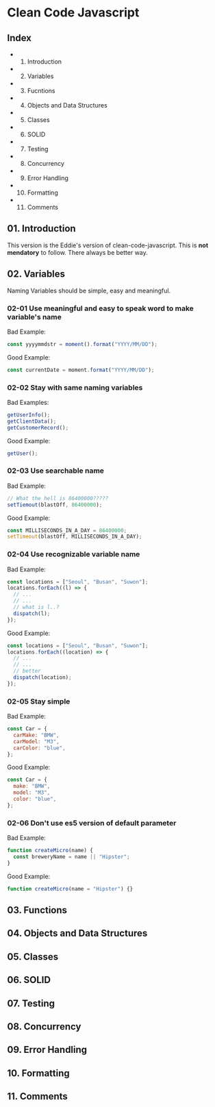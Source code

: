 # Clean Code Javascript

## Index

- 1. Introduction
- 2. Variables
- 3. Fucntions
- 4. Objects and Data Structures
- 5. Classes
- 6. SOLID
- 7. Testing
- 8. Concurrency
- 9. Error Handling
- 10. Formatting
- 11. Comments

## 01. Introduction

This version is the Eddie's version of clean-code-javascript.
This is **not mendatory** to follow. There always be better way.

## 02. Variables

Naming Variables should be simple, easy and meaningful.

### 02-01 Use meaningful and easy to speak word to make variable's name

Bad Example:

```javascript
const yyyymmdstr = moment().format("YYYY/MM/DD");
```

Good Example:

```javascript
const currentDate = moment.format("YYYY/MM/DD");
```

### 02-02 Stay with same naming variables

Bad Examples:

```javascript
getUserInfo();
getClientData();
getCustomerRecord();
```

Good Example:

```javascript
getUser();
```

### 02-03 Use searchable name

Bad Example:

```javascript
// What the hell is 86400000?????
setTiemout(blastOff, 86400000);
```

Good Example:

```javascript
const MILLISECONDS_IN_A_DAY = 86400000;
setTimeout(blastOff, MILLISECONDS_IN_A_DAY);
```

### 02-04 Use recognizable variable name

Bad Example:

```javascript
const locations = ["Seoul", "Busan", "Suwon"];
locations.forEach((l) => {
  // ...
  // ...
  // what is l..?
  dispatch(l);
});
```

Good Example:

```javascript
const locations = ["Seoul", "Busan", "Suwon"];
locations.forEach((location) => {
  // ...
  // ...
  // better
  dispatch(location);
});
```

### 02-05 Stay simple

Bad Example:

```javascript
const Car = {
  carMake: "BMW",
  carModel: "M3",
  carColor: "blue",
};
```

Good Example:

```javascript
const Car = {
  make: "BMW",
  model: "M3",
  color: "blue",
};
```

### 02-06 Don't use es5 version of default parameter

Bad Example:

```javascript
function createMicro(name) {
  const breweryName = name || "Hipster";
}
```

Good Example:

```javascript
function createMicro(name = "Hipster") {}
```

## 03. Functions

## 04. Objects and Data Structures

## 05. Classes

## 06. SOLID

## 07. Testing

## 08. Concurrency

## 09. Error Handling

## 10. Formatting

## 11. Comments
